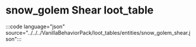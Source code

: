# snow_golem Shear loot_table

:::code language="json" source="../../../VanillaBehaviorPack/loot_tables/entities/snow_golem_shear.json":::